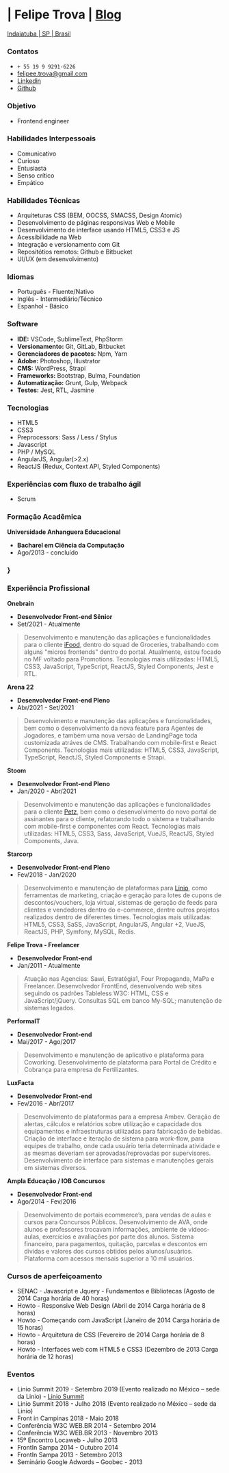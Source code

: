 # | Felipe Trova | [Blog](http://felipetrova.github.io/) #
[Indaiatuba | SP | Brasil](https://goo.gl/maps/TMGJSgDYEVCoyBtG6)

### Contatos ### 
* `+ 55 19 9 9291-6226`
* felipee.trova@gmail.com 
* [Linkedin](https://www.linkedin.com/in/felipetrova/)
* [Github](https://github.com/felipetrova)

### Objetivo ###
* Frontend engineer

### Habilidades Interpessoais ###
* Comunicativo 
* Curioso
* Entusiasta
* Senso crítico
* Empático

### Habilidades Técnicas ###
* Arquiteturas CSS (BEM, OOCSS, SMACSS, Design Atomic)
* Desenvolvimento de páginas responsivas Web e Mobile
* Desenvolvimento de interface usando HTML5, CSS3 e JS
* Acessibilidade na Web
* Integração e versionamento com Git
* Repositótios remotos: Github e Bitbucket
* UI/UX (em desenvolvimento)

### Idiomas ### 
* Português - Fluente/Nativo
* Inglês - Intermediário/Técnico
* Espanhol - Básico

### Software ###
* **IDE:** VSCode, SublimeText, PhpStorm
* **Versionamento:** Git, GitLab, Bitbucket
* **Gerenciadores de pacotes:** Npm, Yarn
* **Adobe:** Photoshop, Illustrator
* **CMS:** WordPress, Strapi
* **Frameworks:** Bootstrap, Bulma, Foundation
* **Automatização:** Grunt, Gulp, Webpack
* **Testes:** Jest, RTL, Jasmine

### Tecnologias ###
* HTML5
* CSS3
* Preprocessors: Sass / Less / Stylus
* Javascript
* PHP / MySQL
* AngularJS, Angular(>2.x)
* ReactJS (Redux, Context API, Styled Components)

### Experiências com fluxo de trabalho ágil ### 
* Scrum

### Formação Acadêmica ###
**Universidade Anhanguera Educacional**
* **Bacharel em Ciência da Computação**
* Ago/2013 - concluído

### } ###

### Experiência Profissional ###
**Onebrain**
* **Desenvolvedor Front-end Sênior**
* Set/2021 - Atualmente
> Desenvolvimento e manutenção das aplicações e funcionalidades para o cliente [iFood](https://www.ifood.com.br/), dentro do squad de Groceries, trabalhando com alguns "micros frontends" dentro do portal. Atualmente, estou focado no MF voltado para Promotions. Tecnologias mais utilizadas: HTML5, CSS3, JavaScript, TypeScript, ReactJS, Styled Components, Jest e RTL.

**Arena 22**
* **Desenvolvedor Front-end Pleno**
* Abr/2021 - Set/2021
> Desenvolvimento e manutenção das aplicações e funcionalidades, bem como o desenvolvimento da nova feature para Agentes de Jogadores, e também uma nova versáo de LandingPage toda customizada atráves de CMS. Trabalhando com mobile-first e React Components. Tecnologias mais utilizadas: HTML5, CSS3, JavaScript, TypeScript, ReactJS, Styled Components e Strapi.

**Stoom**
* **Desenvolvedor Front-end Pleno**
* Jan/2020 - Abr/2021
> Desenvolvimento e manutenção das aplicações e funcionalidades para o cliente [Petz](https://www.petz.com.br/), bem como o desenvolvimento do novo portal de assinantes para o cliente, refatorando todo o sistema e trabalhando com mobile-first e componentes com React. Tecnologias mais utilizadas: HTML5, CSS3, Sass, JavaScript, VueJS, ReactJS, Styled Components, Java.

**Starcorp**
* **Desenvolvedor Front-end Pleno**
* Fev/2018 - Jan/2020
> Desenvolvimento e manutenção de plataformas para [Linio](https://www.linio.com/), como ferramentas de marketing, criação e geração para lotes de cupons de descontos/vouchers, loja virtual, sistemas de geração de feeds para clientes e vendedores dentro do e-commerce, dentre outros projetos realizados dentro de diferentes times. Tecnologias mais utilizadas: HTML5, CSS3, SaSS, JavaScript, AngularJS, Angular +2, VueJS, ReactJS, PHP, Symfony, MySQL, Redis.

**Felipe Trova - Freelancer**
* **Desenvolvedor Front-end**
* Jan/2011 - Atualmente
> Atuação nas Agencias: Sawi, Estratégia1, Four Propaganda, MaPa e Freelancer.
Desenvolvedor FrontEnd, desenvolvendo web sites seguindo os padrões Tableless W3C: HTML, CSS e JavaScript/jQuery. Consultas SQL em banco My-SQL; manutenção de sistemas legados.

**PerformaIT**
* **Desenvolvedor Front-end**
* Mai/2017 - Ago/2017
> Desenvolvimento e manutenção de aplicativo e plataforma para Coworking. Desenvolvimento de plataforma para Portal de Crédito e Cobrança para empresa de Fertilizantes.

**LuxFacta**
* **Desenvolvedor Front-end**
* Fev/2016 - Abr/2017
> Desenvolvimento de plataformas para a empresa Ambev. Geração de alertas, cálculos e relatórios sobre utilização e capacidade dos equipamentos e infraestruturas utilizadas para fabricação de bebidas. Criação de interface e iteração de sistema para work-flow, para equipes de trabalho, onde cada usuário teria determinada atividade e as mesmas deveriam ser aprovadas/reprovadas por supervisores. Desenvolvimento de interface para sistemas e manutenções gerais em sistemas diversos.

**Ampla Educação / IOB Concursos**
* **Desenvolvedor Front-end**
* Ago/2014 - Fev/2016
> Desenvolvimento de portais ecommerce’s, para vendas de aulas e cursos para Concursos Públicos. Desenvolvimento de AVA, onde alunos e professores trocavam informações, ambiente de videos-aulas, exercícios e avaliações por parte dos alunos. Sistema financeiro, para pagamentos, quitação, parcelas e descontos em dividas e valores dos cursos obtidos pelos alunos/usuários. Plataforma com acessos mensais superior a 10 mil usuários.

### Cursos de aperfeiçoamento ###
* SENAC - Javascript e Jquery - Fundamentos e Bibliotecas (Agosto de 2014 Carga horária de 40 horas)
* Howto - Responsive Web Design (Abril de 2014 Carga horária de 8 horas)
* Howto - Começando com JavaScript (Janeiro de 2014 Carga horária de 15 horas)
* Howto - Arquitetura de CSS (Fevereiro de 2014 Carga horária de 8 horas)
* Howto - Interfaces web com HTML5 e CSS3 (Dezembro de 2013 Carga horária de 12 horas)

### Eventos ###
* Linio Summit 2019 - Setembro 2019 (Evento realizado no México – sede da Linio) - [Linio Summit](https://summit.linio.com)
* Linio Summit 2018 - Julho 2018 (Evento realizado no México – sede da Linio)
* Front in Campinas 2018 - Maio 2018
* Conferência W3C WEB.BR 2014 - Setembro 2014
* Conferência W3C WEB.BR 2013 - Novembro 2013
* 15º Encontro Locaweb - Julho 2013
* FrontIn Sampa 2014 - Outubro 2014
* FrontIn Sampa 2013 - Setembro 2013
* Seminário Google Adwords – Goobec - 2013
